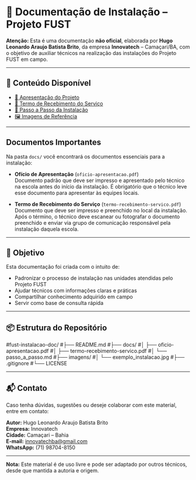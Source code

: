 # 📘 Documentação de Instalação – Projeto FUST

**Atenção:** Esta é uma documentação **não oficial**, elaborada por **Hugo Leonardo Araujo Batista Brito**, da empresa **Innovatech** – Camaçari/BA, com o objetivo de auxiliar técnicos na realização das instalações do Projeto FUST em campo.

---

## 📁 Conteúdo Disponível

- [📄 Apresentação do Projeto](docs/oficio-apresentacao.pdf)
- [📝 Termo de Recebimento do Serviço](docs/termo-recebimento-servico.pdf)
- [🔧 Passo a Passo da Instalação](docs/passo_a_passo.md)
- [🖼️ Imagens de Referência](imagens/)

---

## Documentos Importantes

Na pasta `docs/` você encontrará os documentos essenciais para a instalação:

- **Ofício de Apresentação** (`oficio-apresentacao.pdf`)  
  Documento padrão que deve ser impresso e apresentado pelo técnico na escola antes do início da instalação. É obrigatório que o técnico leve esse documento para apresentar às equipes locais.

- **Termo de Recebimento do Serviço** (`termo-recebimento-servico.pdf`)  
  Documento que deve ser impresso e preenchido no local da instalação. Após o término, o técnico deve escanear ou fotografar o documento preenchido e enviar via grupo de comunicação responsável pela instalação daquela escola.

---

## 📌 Objetivo

Esta documentação foi criada com o intuito de:

- Padronizar o processo de instalação nas unidades atendidas pelo Projeto FUST
- Ajudar técnicos com informações claras e práticas
- Compartilhar conhecimento adquirido em campo
- Servir como base de consulta rápida

---

## 📦 Estrutura do Repositório

#fust-instalacao-doc/
#├── README.md
#├── docs/
#│ ├── oficio-apresentacao.pdf
#│ ├── termo-recebimento-servico.pdf
#│ └── passo_a_passo.md
#├── imagens/
#│ └── exemplo_instalacao.jpg
#├── .gitignore
#└── LICENSE

---

## 📬 Contato

Caso tenha dúvidas, sugestões ou deseje colaborar com este material, entre em contato:

**Autor:** Hugo Leonardo Araujo Batista Brito  
**Empresa:** Innovatech  
**Cidade:** Camaçari – Bahia  
**E-mail:** innovatechba@gmail.com  
**WhatsApp:** (71) 98704-8150

---

**Nota:** Este material é de uso livre e pode ser adaptado por outros técnicos, desde que mantida a autoria e origem.